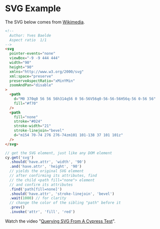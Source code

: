 # SVG Example

<!-- fiddle Select elements in SVG -->

The SVG below comes from [Wikimedia](https://commons.wikimedia.org/wiki/Category:SVG_logos).

```html
<!--
  Author: Yves Baelde
  Aspect ratio  1/1
-->
<svg
  pointer-events="none"
  viewBox="-9 -9 444 444"
  width="90"
  height="90"
  xmlns="http://www.w3.org/2000/svg"
  xml:space="preserve"
  preserveAspectRatio="xMinYMin"
  zoomAndPan="disable"
>
  <path
    d="M0 370q0 56 56 56h314q56 0 56-56V56q0-56-56-56H56q-56 0-56 56"
    fill="#f70"
  />
  <path
    fill="none"
    stroke="#024"
    stroke-width="21"
    stroke-linejoin="bevel"
    d="m154 70-74 276 276-74zm101 101-138 37 101 101z"
  />
</svg>
```

```js
// get the SVG element, just like any DOM element
cy.get('svg')
  .should('have.attr', 'width', '90')
  .and('have.attr', 'height', '90')
  // yields the original SVG element
  // after confirming its attributes, find
  // the child <path fill="none"> element
  // and confirm its attributes
  .find('path[fill=none]')
  .should('have.attr', 'stroke-linejoin', 'bevel')
  .wait(1000) // for clarity
  // change the color of the sibling "path" before it
  .prev()
  .invoke('attr', 'fill', 'red')
```

Watch the video "[Querying SVG From A Cypress Test](https://youtu.be/liFRu0Fu-Gs)".

<!-- fiddle-end -->
